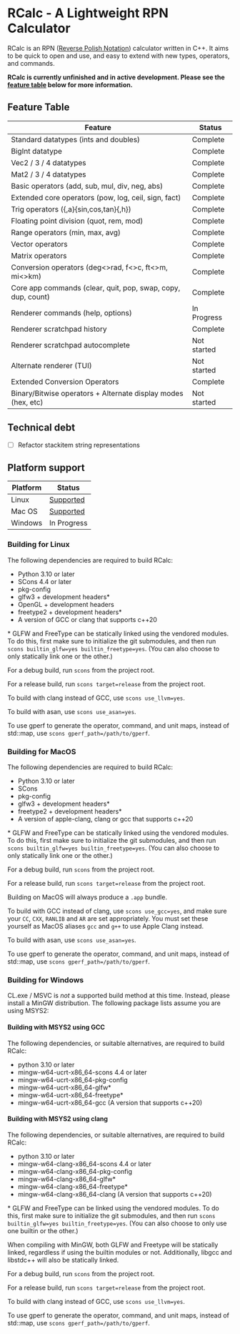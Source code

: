 # RCalc - A Lightweight RPN Calculator

RCalc is an RPN ([Reverse Polish Notation](https://en.wikipedia.org/wiki/Reverse_Polish_notation)) calculator written in C++.
It aims to be quick to open and use, and easy to extend with new types, operators, and commands.

**RCalc is currently unfinished and in active development. Please see the [feature table](#feature-table) below for more information.**


## Feature Table

| Feature                                                       | Status            |
| -------                                                       | ------            |
| Standard datatypes (ints and doubles)                         | Complete          |
| BigInt datatype                                               | Complete          |
| Vec2 / 3 / 4 datatypes                                        | Complete          |
| Mat2 / 3 / 4 datatypes                                        | Complete          |
| Basic operators (add, sub, mul, div, neg, abs)                | Complete          |
| Extended core operators (pow, log, ceil, sign, fact)          | Complete          |
| Trig operators ({,a}{sin,cos,tan}{,h})                        | Complete          |
| Floating point division (quot, rem, mod)                      | Complete          |
| Range operators (min, max, avg)                               | Complete          |
| Vector operators                                              | Complete          |
| Matrix operators                                              | Complete          |
| Conversion operators (deg<>rad, f<>c, ft<>m, mi<>km)          | Complete          |
| Core app commands (clear, quit, pop, swap, copy, dup, count)  | Complete          |
| Renderer commands (help, options)                             | In Progress       |
| Renderer scratchpad history                                   | Complete          |
| Renderer scratchpad autocomplete                              | Not started       |
| Alternate renderer (TUI)                                      | Not started       |
| Extended Conversion Operators                                 | Complete          |
| Binary/Bitwise operators + Alternate display modes (hex, etc) | Not started       |


## Technical debt
 - [ ] Refactor stackitem string representations


## Platform support

| Platform  | Status                            |
| --------  | ------                            |
| Linux     | [Supported](#building-for-linux)  |
| Mac OS    | [Supported](#building-for-macos)  |
| Windows   | In Progress                       |


### Building for Linux

The following dependencies are required to build RCalc:

 - Python 3.10 or later
 - SCons 4.4 or later
 - pkg-config
 - glfw3 + development headers*
 - OpenGL + development headers
 - freetype2 + development headers*
 - A version of GCC or clang that supports c++20

\* GLFW and FreeType can be statically linked using the vendored modules.
To do this, first make sure to initialize the git submodules, and then
run `scons builtin_glfw=yes builtin_freetype=yes`.
(You can also choose to only statically link one or the other.)

For a debug build, run `scons` from the project root.

For a release build, run `scons target=release` from the project root.

To build with clang instead of GCC, use `scons use_llvm=yes`.

To build with asan, use `scons use_asan=yes`.

To use gperf to generate the operator, command, and unit maps, instead of std::map, use `scons gperf_path=/path/to/gperf`.


### Building for MacOS

The following dependencies are required to build RCalc:

 - Python 3.10 or later
 - SCons
 - pkg-config
 - glfw3 + development headers*
 - freetype2 + development headers*
 - A version of apple-clang, clang or gcc that supports c++20

\* GLFW and FreeType can be statically linked using the vendored modules.
To do this, first make sure to initialize the git submodules, and then
run `scons builtin_glfw=yes builtin_freetype=yes`.
(You can also choose to only statically link one or the other.)

For a debug build, run `scons` from the project root.

For a release build, run `scons target=release` from the project root.

Building on MacOS will always produce a `.app` bundle.

To build with GCC instead of clang, use `scons use_gcc=yes`, and make sure your `CC`, `CXX`, `RANLIB` and `AR` are set appropriately.
You must set these yourself as MacOS aliases `gcc` and `g++` to use Apple Clang instead.

To build with asan, use `scons use_asan=yes`.

To use gperf to generate the operator, command, and unit maps, instead of std::map, use `scons gperf_path=/path/to/gperf`.


### Building for Windows

CL.exe / MSVC is *not* a supported build method at this time. Instead, please install a MinGW distribution.
The following package lists assume you are using MSYS2:

#### Building with MSYS2 using GCC

The following dependencies, or suitable alternatives, are required to build RCalc:

- python 3.10 or later
- mingw-w64-ucrt-x86_64-scons 4.4 or later
- mingw-w64-ucrt-x86_64-pkg-config
- mingw-w64-ucrt-x86_64-glfw*
- mingw-w64-ucrt-x86_64-freetype*
- mingw-w64-ucrt-x86_64-gcc (A version that supports c++20)

#### Building with MSYS2 using clang

The following dependencies, or suitable alternatives, are required to build RCalc:

- python 3.10 or later
- mingw-w64-clang-x86_64-scons 4.4 or later
- mingw-w64-clang-x86_64-pkg-config
- mingw-w64-clang-x86_64-glfw*
- mingw-w64-clang-x86_64-freetype*
- mingw-w64-clang-x86_64-clang (A version that supports c++20)


\* GLFW and FreeType can be linked using the vendored modules.
To do this, first make sure to initialize the git submodules, and then
run `scons builtin_glfw=yes builtin_freetype=yes`.
(You can also choose to only use one builtin or the other.)

When compiling with MinGW, both GLFW and Freetype will be statically linked, regardless
if using the builtin modules or not. Additionally, libgcc and libstdc++ will also be
statically linked.

For a debug build, run `scons` from the project root.

For a release build, run `scons target=release` from the project root.

To build with clang instead of GCC, use `scons use_llvm=yes`.

To use gperf to generate the operator, command, and unit maps, instead of std::map, use `scons gperf_path=/path/to/gperf`.